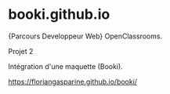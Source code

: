 # booki.github.io

{Parcours Developpeur Web} OpenClassrooms.

Projet 2

Intégration d'une maquette (Booki).

https://floriangasparine.github.io/booki/
